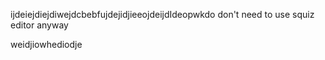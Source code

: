 ijdeiejdiejdiwejdcbebfujdejidjieeojdeijdIdeopwkdo don't need to use squiz editor anyway


weidjiowhediodje
